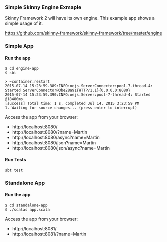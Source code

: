 ### Simple Skinny Engine Exmaple

Skinny Framework 2 will have its own engine. This example app shows a simple usage of it.

https://github.com/skinny-framework/skinny-framework/tree/master/engine

### Simple App

#### Run the app

```
$ cd engine-app
$ sbt

> ~container:restart
2015-07-14 15:23:59.389:INFO:oejs.ServerConnector:pool-7-thread-4: Started ServerConnector@3be28a91{HTTP/1.1}{0.0.0.0:8080}
2015-07-14 15:23:59.390:INFO:oejs.Server:pool-7-thread-4: Started @18480ms
[success] Total time: 1 s, completed Jul 14, 2015 3:23:59 PM
1. Waiting for source changes... (press enter to interrupt)
```

Access the app from your browser:

- http://localhost:8080/
- http://localhost:8080/?name=Martin
- http://localhost:8080/async?name=Martin
- http://localhost:8080/json?name=Martin
- http://localhost:8080/json/async?name=Martin

#### Run Tests

```
sbt test
```

### Standalone App

#### Run the app

```
$ cd standalone-app
$ ./scalas app.scala
```

Access the app from your browser:

- http://localhost:8081/
- http://localhost:8081/?name=Martin

